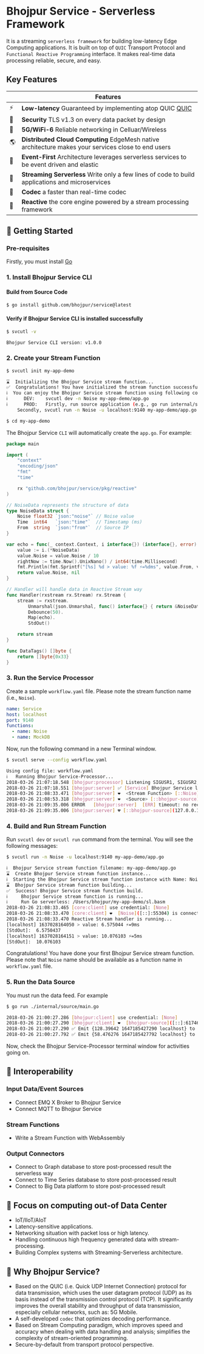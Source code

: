 # Bhojpur Service - Serverless Framework

It is a streaming `serverless framework` for building low-latency Edge Computing applications. It is
built on top of `QUIC` Transport Protocol and `Functional Reactive Programming` interface. It makes
real-time data processing reliable, secure, and easy.

## Key Features

|     | **Features**|
| --- | ----------------------------------------------------------------------------------|
| ⚡️  | **Low-latency** Guaranteed by implementing atop QUIC [QUIC](https://datatracker.ietf.org/wg/quic/documents/) |
| 🔐  | **Security** TLS v1.3 on every data packet by design |
| 📱  | **5G/WiFi-6** Reliable networking in Celluar/Wireless |
| 🌎  | **Distributed Cloud Computing** EdgeMesh native architecture makes your services close to end users |
| 📸  | **Event-First** Architecture leverages serverless services to be event driven and elastic  |
| 🦖  | **Streaming Serverless** Write only a few lines of code to build applications and microservices |
| 🚀  | **Codec** a faster than real-time codec |
| 📨  | **Reactive** the core engine powered by a stream processing framework |

## 🚀 Getting Started

### Pre-requisites

Firstly, you must install [Go](https://golang.org/doc/install)

### 1. Install Bhojpur Service CLI

#### Build from Source Code

```bash
$ go install github.com/bhojpur/service@latest
```

#### Verify if Bhojpur Service CLI is installed successfully

```bash
$ svcutl -v

Bhojpur Service CLI version: v1.0.0
```

### 2. Create your Stream Function

```bash
$ svcutl init my-app-demo

⌛  Initializing the Bhojpur Service stream function...
✅  Congratulations! You have initialized the stream function successfully.
ℹ️  You can enjoy the Bhojpur Service stream function using following command: 
ℹ️   	DEV: 	svcutl dev -n Noise my-app-demo/app.go
ℹ️   	PROD: 	Firstly, run source application (e.g., go run internal/source/main.go)
	Secondly, svcutl run -n Noise -u localhost:9140 my-app-demo/app.go

$ cd my-app-demo
```

The Bhojpur Service `CLI` will automatically create the `app.go`. For example:

```go
package main

import (
	"context"
	"encoding/json"
	"fmt"
	"time"

	rx "github.com/bhojpur/service/pkg/reactive"
)

// NoiseData represents the structure of data
type NoiseData struct {
	Noise float32 `json:"noise"` // Noise value
	Time  int64   `json:"time"`  // Timestamp (ms)
	From  string  `json:"from"`  // Source IP
}

var echo = func(_ context.Context, i interface{}) (interface{}, error) {
	value := i.(*NoiseData)
	value.Noise = value.Noise / 10
	rightNow := time.Now().UnixNano() / int64(time.Millisecond)
	fmt.Println(fmt.Sprintf("[%s] %d > value: %f ⚡️=%dms", value.From, value.Time, value.Noise, rightNow-value.Time))
	return value.Noise, nil
}

// Handler will handle data in Reactive Stream way
func Handler(rxstream rx.Stream) rx.Stream {
	stream := rxstream.
		Unmarshal(json.Unmarshal, func() interface{} { return &NoiseData{} }).
		Debounce(50).
		Map(echo).
		StdOut()

	return stream
}

func DataTags() []byte {
	return []byte{0x33}
}
```

### 3. Run the Service Processor

Create a sample `workflow.yaml` file. Please note the stream function name (i.e., `Noise`).

```yaml
name: Service
host: localhost
port: 9140
functions:
  - name: Noise
  - name: MockDB
```

Now, run the following command in a new Terminal window.

```bash
$ svcutl serve --config workflow.yaml

Using config file: workflow.yaml
ℹ️   Running Bhojpur Service-Processor...
2018-03-26 21:07:18.548	[bhojpur:processor] Listening SIGUSR1, SIGUSR2, SIGTERM/SIGINT...
2018-03-26 21:07:18.551	[bhojpur:server] ✅ [Service] Bhojpur Service listening on: 127.0.0.1:9140, MODE: DEVELOPMENT, QUIC: [v1 draft-29], AUTH: [None]
2018-03-26 21:08:33.471	[bhojpur:server] ❤️  <Stream Function> [::Noise](127.0.0.1:55304) is connected!
2018-03-26 21:08:53.318	[bhojpur:server] ❤️  <Source> [::bhojpur-source](127.0.0.1:60306) is connected!
2018-03-26 21:09:35.006	ERROR	[bhojpur:server]  [ERR] timeout: no recent network activity
2018-03-26 21:09:35.006	[bhojpur:server] 💔 [::bhojpur-source](127.0.0.1:60306) close the Client connection
```

### 4. Build and Run Stream Function

Run `svcutl dev` or `svcutl run` command from the terminal. You will see the following messages:

```bash
$ svcutl run -n Noise -u localhost:9140 my-app-demo/app.go

ℹ️  Bhojpur Service stream function filename: my-app-demo/app.go
⌛  Create Bhojpur Service stream function instance...
ℹ️  Starting the Bhojpur Service stream function instance with Name: Noise. Host: localhost. Port: 9140.
⌛  Bhojpur Service stream function building...
✅  Success! Bhojpur Service stream function build.
ℹ️     Bhojpur Service stream function is running...
ℹ️     Run Go serverless: /Users/bhojpur/my-app-demo/sl.basm
2018-03-26 21:08:33.465	[core:client] use credential: [None]
2018-03-26 21:08:33.470	[core:client] ❤️  [Noise]([::]:55304) is connected to Bhojpur Service-Processor localhost:9140
2018-03-26 21:08:33.470	Reactive Stream handler is running...
[localhost] 1637028164050 > value: 6.575044 ⚡️=9ms
[StdOut]:  6.5750437
[localhost] 1637028164151 > value: 10.076103 ⚡️=5ms
[StdOut]:  10.076103
```

Congratulations! You have done your first Bhojpur Service stream function. Please note that `Noise` name
should be available as a function name in `workflow.yaml` file.

### 5. Run the Data Source

You must run the data feed. For example

```bash
$ go run ./internal/source/main.go

2018-03-26 21:00:27.286	[bhojpur:client] use credential: [None]
2018-03-26 21:00:27.290	[bhojpur:client] ❤️  [bhojpur-source]([::]:61746) is connected to Bhojpur Service-Processor localhost:9140
2018-03-26 21:00:27.290	✅ Emit {128.39642 1647185427290 localhost} to Bhojpur Service-Processor
2018-03-26 21:00:27.792	✅ Emit {58.476276 1647185427792 localhost} to Bhojpur Service-Processor
```

Now, check the Bhojpur Service-Processor terminal window for activities going on.

## 🧩 Interoperability

### Input Data/Event Sources

+ Connect EMQ X Broker to Bhojpur Service
+ Connect MQTT to Bhojpur Service

### Stream Functions

+ Write a Stream Function with WebAssembly

### Output Connectors

+ Connect to Graph database to store post-processed result the serverless way
+ Connect to Time Series database to store post-processed result
+ Connect to Big Data platform to store post-processed result

## 🎯 Focus on computing out-of Data Center

- IoT/IIoT/AIoT
- Latency-sensitive applications.
- Networking situation with packet loss or high latency.
- Handling continuous high frequency generated data with stream-processing.
- Building Complex systems with Streaming-Serverless architecture.

## 🌟 Why Bhojpur Service?

- Based on the QUIC (i.e. Quick UDP Internet Connection) protocol for data transmission, which uses
the user datagram protocol (UDP) as its basis instead of the transmission control protocol (TCP).
It significantly improves the overall stability and throughput of data transmission, especially
cellular networks, such as: 5G Mobile.
- A self-developed `codec` that optimizes decoding performance.
- Based on Stream Computing paradigm, which improves speed and accuracy when dealing with data handling
and analysis; simplifies the complexity of stream-oriented programming.
- Secure-by-default from transport protocol perspective.
